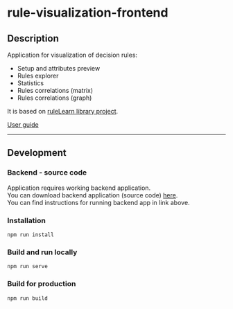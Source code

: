 # rule-visualization-frontend

## Description

Application for visualization of decision rules:
- Setup and attributes preview
- Rules explorer
- Statistics
- Rules correlations (matrix)
- Rules correlations (graph)

It is based on [ruleLearn library project](https://github.com/ruleLearn/rulelearn).

[User guide](public/guide.pdf)

<hr>

## Development

### Backend - source code
Application requires working backend application.<br>
You can download backend application (source code) [here](https://github.com/matlewan/rule-visualization-backend).<br>
You can find instructions for running backend app in link above.

### Installation
`npm run install`

### Build and run locally
`npm run serve`

### Build for production
`npm run build`
